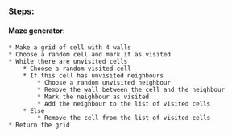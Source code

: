 ### Steps:
#### Maze generator:
    * Make a grid of cell with 4 walls
    * Choose a random cell and mark it as visited
    * While there are unvisited cells
        * Choose a random visited cell
        * If this cell has unvisited neighbours
            * Choose a random unvisited neighbour
            * Remove the wall between the cell and the neighbour
            * Mark the neighbour as visited
            * Add the neighbour to the list of visited cells
        * Else
            * Remove the cell from the list of visited cells
    * Return the grid